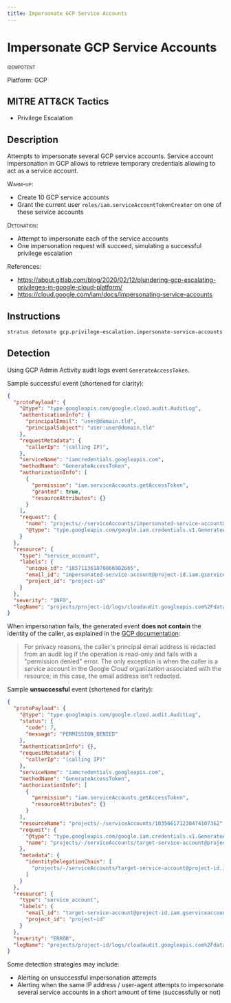 ```yaml
---
title: Impersonate GCP Service Accounts
---
```


# Impersonate GCP Service Accounts


 <span class="smallcaps w3-badge w3-blue w3-round w3-text-white" title="This attack technique can be detonated multiple times">idempotent</span> 

Platform: GCP

## MITRE ATT&CK Tactics


- Privilege Escalation

## Description


Attempts to impersonate several GCP service accounts. Service account impersonation in GCP allows to retrieve
temporary credentials allowing to act as a service account.

<span style="font-variant: small-caps;">Warm-up</span>:

- Create 10 GCP service accounts
- Grant the current user <code>roles/iam.serviceAccountTokenCreator</code> on one of these service accounts

<span style="font-variant: small-caps;">Detonation</span>:

- Attempt to impersonate each of the service accounts
- One impersonation request will succeed, simulating a successful privilege escalation

References:

- https://about.gitlab.com/blog/2020/02/12/plundering-gcp-escalating-privileges-in-google-cloud-platform/
- https://cloud.google.com/iam/docs/impersonating-service-accounts


## Instructions

```bash title="Detonate with Stratus Red Team"
stratus detonate gcp.privilege-escalation.impersonate-service-accounts
```
## Detection


Using GCP Admin Activity audit logs event <code>GenerateAccessToken</code>.

Sample successful event (shortened for clarity):

```json hl_lines="12 21"
{
  "protoPayload": {
    "@type": "type.googleapis.com/google.cloud.audit.AuditLog",
    "authenticationInfo": {
      "principalEmail": "user@domain.tld",
      "principalSubject": "user:user@domain.tld"
    },
    "requestMetadata": {
      "callerIp": "(calling IP)",
    },
    "serviceName": "iamcredentials.googleapis.com",
    "methodName": "GenerateAccessToken",
    "authorizationInfo": [
      {
        "permission": "iam.serviceAccounts.getAccessToken",
        "granted": true,
        "resourceAttributes": {}
      }
    ],
    "request": {
      "name": "projects/-/serviceAccounts/impersonated-service-account@project-id.iam.gserviceaccount.com",
      "@type": "type.googleapis.com/google.iam.credentials.v1.GenerateAccessTokenRequest"
    }
  },
  "resource": {
    "type": "service_account",
    "labels": {
      "unique_id": "105711361070066902665",
      "email_id": "impersonated-service-account@project-id.iam.gserviceaccount.com",
      "project_id": "project-id"
    }
  },
  "severity": "INFO",
  "logName": "projects/project-id/logs/cloudaudit.googleapis.com%2Fdata_access"
}
```


When impersonation fails, the generated event **does not contain** the identity of the caller, as explained in the
[GCP documentation](https://cloud.google.com/logging/docs/audit#user-id):

> For privacy reasons, the caller's principal email address is redacted from an audit log if the operation is 
> read-only and fails with a "permission denied" error. The only exception is when the caller is a service 
> account in the Google Cloud organization associated with the resource; in this case, the email address isn't redacted.

Sample **unsuccessful** event (shortened for clarity):

```json hl_lines="5 6 13 38"
{
  "protoPayload": {
    "@type": "type.googleapis.com/google.cloud.audit.AuditLog",
    "status": {
      "code": 7,
      "message": "PERMISSION_DENIED"
    },
    "authenticationInfo": {},
    "requestMetadata": {
      "callerIp": "(calling IP)"
    },
    "serviceName": "iamcredentials.googleapis.com",
    "methodName": "GenerateAccessToken",
    "authorizationInfo": [
      {
        "permission": "iam.serviceAccounts.getAccessToken",
        "resourceAttributes": {}
      }
    ],
    "resourceName": "projects/-/serviceAccounts/103566171230474107362",
    "request": {
      "@type": "type.googleapis.com/google.iam.credentials.v1.GenerateAccessTokenRequest",
      "name": "projects/-/serviceAccounts/target-service-account@project-id.iam.gserviceaccount.com"
    },
    "metadata": {
      "identityDelegationChain": [
        "projects/-/serviceAccounts/target-service-account@project-id.iam.gserviceaccount.com"
      ]
    }
  },
  "resource": {
    "type": "service_account",
    "labels": {
      "email_id": "target-service-account@project-id.iam.gserviceaccount.com",
      "project_id": "project-id"
    }
  },
  "severity": "ERROR",
  "logName": "projects/project-id/logs/cloudaudit.googleapis.com%2Fdata_access"
}
```

Some detection strategies may include:

* Alerting on unsuccessful impersonation attempts
* Alerting when the same IP address / user-agent attempts to impersonate several service accounts in a 
short amount of time (successfully or not)


